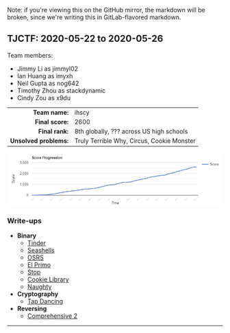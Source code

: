 Note: if you're viewing this on the GitHub mirror, the markdown will be broken,
since we're writing this in GitLab-flavored markdown.

TJCTF: 2020-05-22 to 2020-05-26
---------------------------------

Team members:
  - Jimmy Li as jimmyl02
  - Ian Huang as imyxh
  - Neil Gupta as nog642
  - Timothy Zhou as stackdynamic
  - Cindy Zou as x9du

|                         |                                              |
| ----------------------: | :------------------------------------------- |
| **Team name:**          | ihscy                                        |
| **Final score:**        | 2600                                         |
| **Final rank:**         | 8th globally, ??? across US high schools     |
| **Unsolved problems:**  | Truly Terrible Why, Circus, Cookie Monster   |

![score progression][progression]

### Write-ups

- **Binary**
  - [Tinder](https://blog.jimmyli.us/articles/2020-06/TJCTF-Binary-Exploitation)
  - [Seashells](https://blog.jimmyli.us/articles/2020-06/TJCTF-Binary-Exploitation)
  - [OSRS](https://blog.jimmyli.us/articles/2020-06/TJCTF-Binary-Exploitation)
  - [El Primo](https://blog.jimmyli.us/articles/2020-06/TJCTF-Binary-Exploitation)
  - [Stop](https://blog.jimmyli.us/articles/2020-06/TJCTF-Binary-Exploitation)
  - [Cookie Library](https://blog.jimmyli.us/articles/2020-06/TJCTF-Binary-Exploitation)
  - [Naughty](https://blog.jimmyli.us/articles/2020-06/TJCTF-Binary-Exploitation)
- **Cryptography**
  - [Tap Dancing](cryptography/tap-dancing/README.md)
- **Reversing**
  - [Comprehensive 2](reversing/comprehensive-2/README.md)

-------------------------------------------------------------------------------

[progression]: score-progression.png

